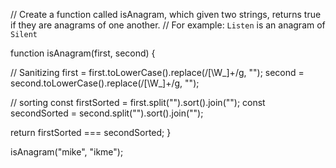 // Create a function called isAnagram, which given two strings, returns true if they are anagrams of one another.
// For example: `Listen` is an anagram of `Silent`

function isAnagram(first, second) {

// Sanitizing
first = first.toLowerCase().replace(/[\W_]+/g, "");
second = second.toLowerCase().replace(/[\W_]+/g, "");

// sorting
const firstSorted = first.split("").sort().join("");
const secondSorted = second.split("").sort().join("");

return firstSorted === secondSorted;
}


isAnagram("mike", "ikme");
